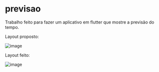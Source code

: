 # previsao

Trabalho feito para fazer um aplicativo em flutter que mostre a previsão do tempo.

Layout proposto:

![image](https://user-images.githubusercontent.com/75546113/129989907-fe24e2fb-bad7-411e-944a-61f4a8ec1b90.png)

Layout feito:

![image](https://user-images.githubusercontent.com/75546113/129989970-67a4b8d3-742b-4024-aa85-44e06ae6e651.png)

